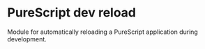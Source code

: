 # PureScript dev reload

Module for automatically reloading a PureScript application during development.
